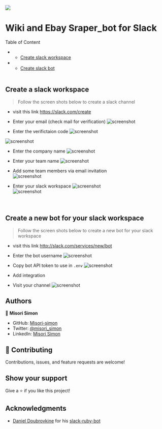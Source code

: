 ![](https://img.shields.io/badge/Microverse-blueviolet)

# Wiki and Ebay Sraper_bot for Slack

Table of Content
- - [Create slack workspace](#1)
- - [Create slack bot](#2)
<a name="1"></a><br><br>
## Create a slack workspace

> Follow the screen shots below to create a slack channel

- visit this link https://slack.com/create
- Enter your email (check mail for verification)
![screenshot](./assets/ws-r-01.jpg)<br>

- Enter the verifictaion code
![screenshot](./assets/ws01.jpg)<br>

![screenshot](./assets/ws-03.jpg)<br>

- Enter the company name
![screenshot](./assets/ws-04.jpg)<br>

- Enter your team name
![screenshot](./assets/ws-05.jpg)<br>

- Add some team members via email invitation<br>
![screenshot](./assets/ws-06.jpg)<br>

- Enter your slack workspace
![screenshot](./assets/ws-07.jpg)<br>
![screenshot](./assets/ws-08.jpg)<br>
<a name="2"></a><br><br>
## Create a new bot for your slack workspace

> Follow the screen shots below to create a new bot for your slack workspace

- visit this link http://slack.com/services/new/bot

- Enter the bot username
![screenshot](./assets/bt-01.jpg)<br>

- Copy bot API token to use in ```.env```
![screenshot](./assets/bt-02.jpg)<br>

- Add integration
- Visit your channel
![screenshot](./assets/bt-02.jpg)<br>

## Authors

👤 **Misori Simon**

  - GitHub: [Misori-simon](https://github.com/Misori-simon/)
  - Twitter: [@misori_simon](https://twitter.com/misori_simon)
  - LinkedIn: [Misori Simon](https://cm.linkedin.com/in/misori-simon-05906219b)


## 🤝 Contributing

Contributions, issues, and feature requests are welcome!

## Show your support

Give a ⭐️ if you like this project!

## Acknowledgments
- [Daniel Doubrovkine](https://twitter.com/dblockdotorg) for his [slack-ruby-bot](https://github.com/slack-ruby/slack-ruby-bot/tree/9364f2e33f89d8659a568b66f796930d093f51dc)


